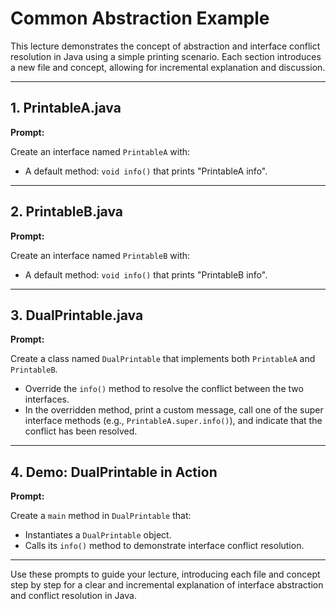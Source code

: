 # Common Abstraction Example

This lecture demonstrates the concept of abstraction and interface conflict resolution in Java using a simple printing scenario. Each section introduces a new file and concept, allowing for incremental explanation and discussion.

---

## 1. PrintableA.java
**Prompt:**

Create an interface named `PrintableA` with:
- A default method: `void info()` that prints "PrintableA info".

---

## 2. PrintableB.java
**Prompt:**

Create an interface named `PrintableB` with:
- A default method: `void info()` that prints "PrintableB info".

---

## 3. DualPrintable.java
**Prompt:**

Create a class named `DualPrintable` that implements both `PrintableA` and `PrintableB`.
- Override the `info()` method to resolve the conflict between the two interfaces.
- In the overridden method, print a custom message, call one of the super interface methods (e.g., `PrintableA.super.info()`), and indicate that the conflict has been resolved.

---

## 4. Demo: DualPrintable in Action
**Prompt:**

Create a `main` method in `DualPrintable` that:
- Instantiates a `DualPrintable` object.
- Calls its `info()` method to demonstrate interface conflict resolution.

---

Use these prompts to guide your lecture, introducing each file and concept step by step for a clear and incremental explanation of interface abstraction and conflict resolution in Java.

